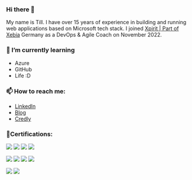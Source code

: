 ### Hi there 👋

My name is Till. I have over 15 years of experience in building and running web applications based on Microsoft tech stack. I joined [Xpirit | Part of Xebia](https://xpirit.com) Germany as a DevOps & Agile Coach on November 2022. 

### 🌱 I’m currently learning
- Azure
- GitHub
- Life :D

### 📫 How to reach me: 

- [LinkedIn](https://linkedin.com/in/till-spindler-78207024b)
- [Blog](https://blog.spindev.org)
- [Credly](https://credly.com/users/till-spindler/badges)

### 🏅Certifications:
![](https://images.credly.com/size/150x150/images/fd6bb2af-2f05-4d9b-a23e-39f8e309a82d/image.png)
![](https://images.credly.com/size/150x150/images/c3ab66f8-5d59-4afa-a6c2-0ba30a1989ca/CERT-Expert-DevOps-Engineer-600x600.png)
![](https://images.credly.com/size/150x150/images/63316b60-f62d-4e51-aacc-c23cb850089c/azure-developer-associate-600x600.png)
![](https://images.credly.com/size/150x150/images/be8fcaeb-c769-4858-b567-ffaaa73ce8cf/image.png)

![](https://images.credly.com/size/150x150/images/024d0122-724d-4c5a-bd83-cfe3c4b7a073/image.png)
![](https://images.credly.com/size/150x150/images/89efc3e7-842b-4790-b09b-9ea5efc71ec3/image.png)
![](https://images.credly.com/size/150x150/images/34880f37-8ec8-4542-a78a-73ba6647208e/image.png)
![](https://images.credly.com/size/150x150/images/c9ed294b-f8ac-48fa-a8c3-96dab1f110f2/image.png)

![](https://images.credly.com/size/150x150/images/a2790314-008a-4c3d-9553-f5e84eb359ba/image.png)
![](https://images.credly.com/size/150x150/images/591762c5-fae7-49c6-b326-e1756979928d/image.png)

<!--
**spindev/spindev** is a ✨ _special_ ✨ repository because its `README.md` (this file) appears on your GitHub profile.

Here are some ideas to get you started:

- 🔭 I’m currently working on ...
- 🌱 I’m currently learning ...
- 👯 I’m looking to collaborate on ...
- 🤔 I’m looking for help with ...
- 💬 Ask me about ...
- 📫 How to reach me: ...
- 😄 Pronouns: ...
- ⚡ Fun fact: ...
-->

